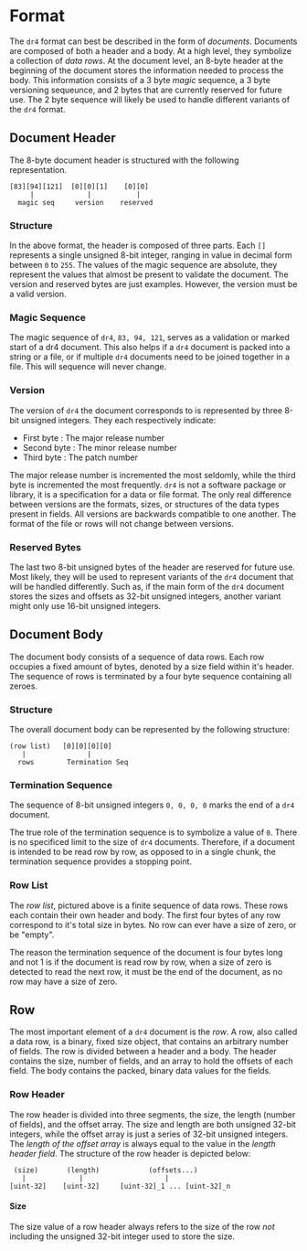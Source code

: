 # Format

The `dr4` format can best be described in the form of *documents*. Documents are composed of both a header and a body. At a high level, they symbolize a collection of *data rows*. At the document level, an 8-byte header at the beginning of the document stores the information needed to process the body. This information consists of a 3 byte *magic* sequence, a 3 byte versioning sequeunce, and 2 bytes that are currently reserved for future use. The 2 byte sequence will likely be used to handle different variants of the `dr4` format.

## Document Header

The 8-byte document header is structured with the following representation.

```
[83][94][121]  [0][0][1]    [0][0]
     |             |           |
  magic seq     version    reserved
```

### Structure

In the above format, the header is composed of three parts. Each `[]` represents a single unsigned 8-bit integer, ranging in value in decimal form between `0` to `255`. The values of the magic sequence are absolute, they represent the values that almost be present to validate the document. The version and reserved bytes are just examples. However, the version must be a valid version.

### Magic Sequence

The magic sequence of `dr4`, `83, 94, 121`, serves as a validation or marked start of a dr4 document. This also helps if a `dr4` document is packed into a string or a file, or if multiple `dr4` documents need to be joined together in a file. This will sequence will never change.

### Version

The version of `dr4` the document corresponds to is represented by three 8-bit unsigned integers. They each respectively indicate:

* First byte : The major release number
* Second byte : The minor release number
* Third byte : The patch number

The major release number is incremented the most seldomly, while the third byte is incremented the most frequently. `dr4` is not a software package or library, it is a specification for a data or file format. The only real difference between versions are the formats, sizes, or structures of the data types present in fields. All versions are backwards compatible to one another. The format of the file or rows will not change between versions.


### Reserved Bytes

The last two 8-bit unsigned bytes of the header are reserved for future use. Most likely, they will be used to represent variants of the `dr4` document that will be handled differently. Such as, if the main form of the `dr4` document stores the sizes and offsets as 32-bit unsigned integers, another variant might only use 16-bit unsigned integers.

## Document Body

The document body consists of a sequence of data rows. Each row occupies a fixed amount of bytes, denoted by a size field within it's header. The sequence of rows is terminated by a four byte sequence containing all zeroes. 

### Structure

The overall document body can be represented by the following structure:

```
(row list)   [0][0][0][0]
   |               |
  rows        Termination Seq
```

### Termination Sequence

The sequence of 8-bit unsigned integers `0, 0, 0, 0` marks the end of a `dr4` document.

The true role of the termination sequence is to symbolize a value of `0`. There is no specificed limit to the size of `dr4` documents. Therefore, if a document is intended to be read row by row, as opposed to in a single chunk, the termination sequence provides a stopping point.

### Row List

The *row list*, pictured above is a finite sequence of data rows. These rows each contain their own header and body. The first four bytes of any row correspond to it's total size in bytes. No row can ever have a size of zero, or be "empty". 

The reason the termination sequence of the document is four bytes long and not 1 is if the document is read row by row, when a size of zero is detected to read the next row, it must be the end of the document, as no row may have a size of zero.

## Row

The most important element of a `dr4` document is the *row*. A row, also called a data row, is a binary, fixed size object, that contains an arbitrary number of fields. The row is divided between a header and a body. The header contains the size, number of fields, and an array to hold the offsets of each field. The body contains the packed, binary data values for the fields. 

### Row Header

The row header is divided into three segments, the size, the length (number of fields), and the offset array. The size and length are both unsigned 32-bit integers, while the offset array is just a series of 32-bit unsigned integers. The *length of the offset array* is always equal to the value in the *length header field*. The structure of the row header is depicted below:

```
 (size)       (length)            (offsets...)
   |             |                    |
[uint-32]    [uint-32]     [uint-32]_1 ... [uint-32]_n
```

#### Size

The size value of a row header always refers to the size of the row *not* including the unsigned 32-bit integer used to store the size.
